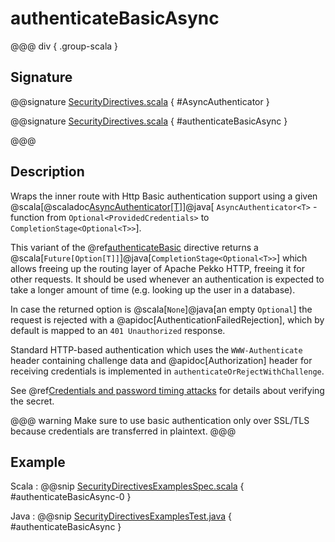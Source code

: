 # authenticateBasicAsync

@@@ div { .group-scala }
## Signature

@@signature [SecurityDirectives.scala](/http/src/main/scala/akka/http/scaladsl/server/directives/SecurityDirectives.scala) { #AsyncAuthenticator }

@@signature [SecurityDirectives.scala](/http/src/main/scala/akka/http/scaladsl/server/directives/SecurityDirectives.scala) { #authenticateBasicAsync }

@@@

## Description

Wraps the inner route with Http Basic authentication support using a given @scala[@scaladoc[AsyncAuthenticator[T]](akka.http.scaladsl.server.Directives#AsyncAuthenticator[T]=akka.http.scaladsl.server.directives.Credentials=%3Escala.concurrent.Future[Option[T]])]@java[ `AsyncAuthenticator<T>` - function from `Optional<ProvidedCredentials>` to `CompletionStage<Optional<T>>`].

This variant of the @ref[authenticateBasic](authenticateBasic.md) directive returns a @scala[`Future[Option[T]]`]@java[`CompletionStage<Optional<T>>`] which allows freeing up the routing
layer of Apache Pekko HTTP, freeing it for other requests. It should be used whenever an authentication is expected to take
a longer amount of time (e.g. looking up the user in a database).

In case the returned option is @scala[`None`]@java[an empty `Optional`] the request is rejected with a @apidoc[AuthenticationFailedRejection],
which by default is mapped to an `401 Unauthorized` response.

Standard HTTP-based authentication which uses the `WWW-Authenticate` header containing challenge data and
@apidoc[Authorization] header for receiving credentials is implemented in `authenticateOrRejectWithChallenge`.

See @ref[Credentials and password timing attacks](index.md#credentials-and-timing-attacks) for details about verifying the secret.

@@@ warning
Make sure to use basic authentication only over SSL/TLS because credentials are transferred in plaintext.
@@@

## Example

Scala
:  @@snip [SecurityDirectivesExamplesSpec.scala](/docs/src/test/scala/docs/http/scaladsl/server/directives/SecurityDirectivesExamplesSpec.scala) { #authenticateBasicAsync-0 }

Java
:  @@snip [SecurityDirectivesExamplesTest.java](/docs/src/test/java/docs/http/javadsl/server/directives/SecurityDirectivesExamplesTest.java) { #authenticateBasicAsync }
